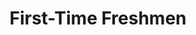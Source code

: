 ---
title: First-Time Freshmen
uuid: aslfkfdfdjsl
type: detail
description:
topper:
  topper_type: hero
  background_image:
  alt_text:
  heading:
    - text: Enroll as a First-Time Freshman
  subheading: You’re admitted. Follow the steps below to become a Mountaineer.
  body: >-
    **Not a domestic first-time freshman?** Check the steps for [transfer](https://www.wvu.edu/admissions/admits/transfer) or [international](https://www.wvu.edu/admissions/admits/international) students.
  styles:
    vibe: down_to_business
    color_palette: wvu_blue
    enable_blend: false
    enable_pattern: false
    tint_opacity: 0.5
    margin:
detail_blocks:
  - _bookshop_name: design-system/column/list-big-numbers
    items:
      - text: >-
          ## Log in to the WVU Portal

          The WVU Portal is your gateway to online resources at WVU, including many required to complete your enrollment steps.

          To log in to the WVU Portal, you must first claim your account. Details are included in your acceptance email.
        ctas:
          - text: Claim Your Account
            url: 
      - text: >-
          ## Pay the Academic Deposit

          The academic deposit saves your place in our incoming class and is required to move forward with housing, math placement and New Student Orientation.

          Your academic deposit is fully refundable if you cancel your WVU attendance before May 1 for fall term enrollment and December 1 for spring term enrollment.
        ctas:
          - text: Pay Academic Deposit
            url:
detail_sidebar_blocks:
  - _bookshop_name: design-system/column_sm/jump-links
    items:
      - text: Steps to Enrollment
        anchor: "#steps-to-enrollment"
      - text: FAQs
        anchor: "#faqs"
      - text: Help
        anchor: "#help"
---